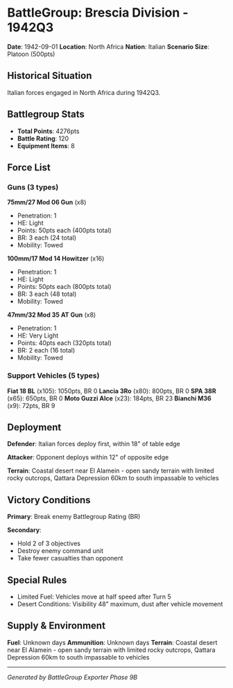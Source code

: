 # BattleGroup: Brescia Division - 1942Q3

**Date**: 1942-09-01
**Location**: North Africa
**Nation**: Italian
**Scenario Size**: Platoon (500pts)

## Historical Situation

Italian forces engaged in North Africa during 1942Q3.

## Battlegroup Stats

- **Total Points**: 4276pts
- **Battle Rating**: 120
- **Equipment Items**: 8

## Force List

### Guns (3 types)

**75mm/27 Mod 06 Gun** (x8)
- Penetration: 1
- HE: Light
- Points: 50pts each (400pts total)
- BR: 3 each (24 total)
- Mobility: Towed

**100mm/17 Mod 14 Howitzer** (x16)
- Penetration: 1
- HE: Light
- Points: 50pts each (800pts total)
- BR: 3 each (48 total)
- Mobility: Towed

**47mm/32 Mod 35 AT Gun** (x8)
- Penetration: 1
- HE: Very Light
- Points: 40pts each (320pts total)
- BR: 2 each (16 total)
- Mobility: Towed

### Support Vehicles (5 types)

**Fiat 18 BL** (x105): 1050pts, BR 0
**Lancia 3Ro** (x80): 800pts, BR 0
**SPA 38R** (x65): 650pts, BR 0
**Moto Guzzi Alce** (x23): 184pts, BR 23
**Bianchi M36** (x9): 72pts, BR 9

## Deployment

**Defender**: Italian forces deploy first, within 18" of table edge

**Attacker**: Opponent deploys within 12" of opposite edge

**Terrain**: Coastal desert near El Alamein - open sandy terrain with limited rocky outcrops, Qattara Depression 60km to south impassable to vehicles

## Victory Conditions

**Primary**: Break enemy Battlegroup Rating (BR)

**Secondary**:
- Hold 2 of 3 objectives
- Destroy enemy command unit
- Take fewer casualties than opponent

## Special Rules

- Limited Fuel: Vehicles move at half speed after Turn 5
- Desert Conditions: Visibility 48" maximum, dust after vehicle movement

## Supply & Environment

**Fuel**: Unknown days
**Ammunition**: Unknown days
**Terrain**: Coastal desert near El Alamein - open sandy terrain with limited rocky outcrops, Qattara Depression 60km to south impassable to vehicles

---

*Generated by BattleGroup Exporter Phase 9B*

